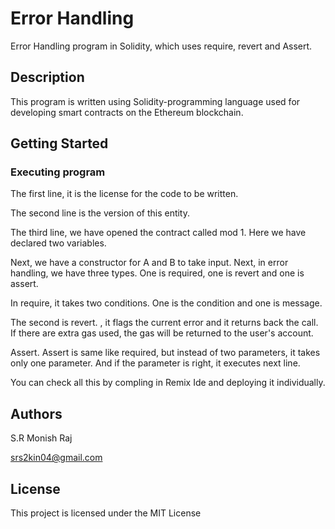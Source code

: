# Error Handling
Error Handling program in Solidity, which uses require, revert and Assert.

## Description

This program is written using Solidity-programming language used for developing smart contracts on the Ethereum blockchain. 

## Getting Started

### Executing program

The first line, it is the license for the code to be written. 

The second line is the version of this entity.

The third line, we have opened the contract called mod 1. Here we have declared two variables.

Next, we have a constructor for A and B to take input. Next, in error handling, we have three types. One is required, one is revert and one is assert.

In require, it takes two conditions. One is the condition and one is message.

The second is revert. , it flags the current error and it returns back the call. If there are extra gas used, the gas will be returned to the user's account.

Assert. Assert is same like required, but instead of two parameters, it takes only one parameter. And if the parameter is right, it executes next line.

You can check all this by compling in Remix Ide and deploying it individually.

## Authors

S.R Monish Raj

srs2kin04@gmail.com


## License

This project is licensed under the MIT License 

